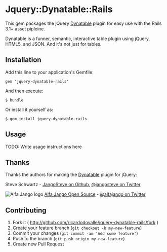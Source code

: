 # Jquery::Dynatable::Rails

This gem packages the jQuery [Dynatable](https://github.com/alfajango/jquery-dynatable)
plugin for easy use with the Rails 3.1+ asset pipleine.

Dynatable is a funner, semantic, interactive table plugin using jQuery,
HTML5, and JSON. And it's not just for tables.

## Installation

Add this line to your application's Gemfile:

    gem 'jquery-dynatable-rails'

And then execute:

    $ bundle

Or install it yourself as:

    $ gem install jquery-dynatable-rails

## Usage

TODO: Write usage instructions here

## Thanks
Thanks the authors for making the [Dynatable](https://github.com/alfajango/jquery-dynatable) plugin for jQuery:

Steve Schwartz -
[JangoSteve on Github](https://github.com/JangoSteve),
[@jangosteve on Twitter](https://twitter.com/jangosteve)

![Alfa Jango logo](https://s3.amazonaws.com/s3.alfajango.com/github-readmes/AlfaJango_Logo_Black_noname-tiny.png)
[Alfa Jango Open Source](http://os.alfajango.com) -
[@alfajango on Twitter](https://twitter.com/alfajango)

## Contributing

1. Fork it ( http://github.com/ricardodovalle/jquery-dynatable-rails/fork )
2. Create your feature branch (`git checkout -b my-new-feature`)
3. Commit your changes (`git commit -am 'Add some feature'`)
4. Push to the branch (`git push origin my-new-feature`)
5. Create new Pull Request
